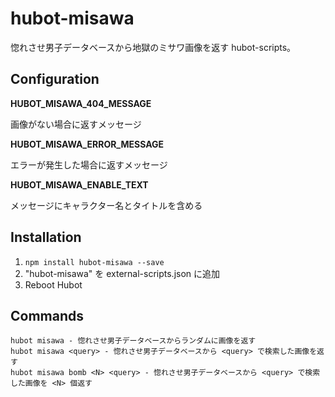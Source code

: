# hubot-misawa

惚れさせ男子データベースから地獄のミサワ画像を返す hubot-scripts。

## Configuration

**HUBOT_MISAWA_404_MESSAGE**

画像がない場合に返すメッセージ

**HUBOT_MISAWA_ERROR_MESSAGE**

エラーが発生した場合に返すメッセージ

**HUBOT_MISAWA_ENABLE_TEXT**

メッセージにキャラクター名とタイトルを含める

## Installation

1. `npm install hubot-misawa --save`
2. "hubot-misawa" を external-scripts.json に追加
4. Reboot Hubot

## Commands

```
hubot misawa - 惚れさせ男子データベースからランダムに画像を返す
hubot misawa <query> - 惚れさせ男子データベースから <query> で検索した画像を返す
hubot misawa bomb <N> <query> - 惚れさせ男子データベースから <query> で検索した画像を <N> 個返す
```
